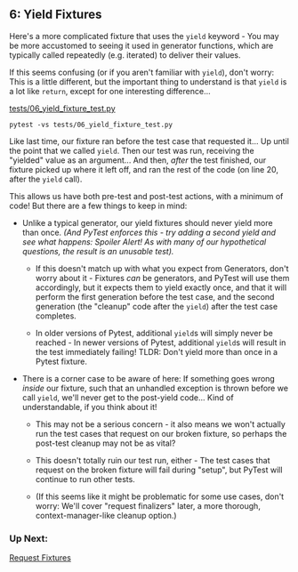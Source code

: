 ## 6: Yield Fixtures

Here's a more complicated fixture that uses the `yield` keyword - You may be more accustomed to seeing it used in generator functions, which are typically called repeatedly (e.g. iterated) to deliver their values.

If this seems confusing (or if you aren't familiar with `yield`), don't worry: This is a little different, but the important thing to understand is that `yield` is a lot like `return`, except for one interesting difference...

[tests/06_yield_fixture_test.py](../tests/06_yield_fixture_test.py)

```
pytest -vs tests/06_yield_fixture_test.py
```

Like last time, our fixture ran before the test case that requested it... Up until the point that we called `yield`. Then our test was run, receiving the "yielded" value as an argument... And then, _after_ the test finished, our fixture picked up where it left off, and ran the rest of the code (on line 20, after the `yield` call).

This allows us have both pre-test and post-test actions, with a minimum of code! But there are a few things to keep in mind:

 * Unlike a typical generator, our yield fixtures should never yield more than once. _(And PyTest enforces this - try adding a second yield and see what happens: Spoiler Alert! As with many of our hypothetical questions, the result is an unusable test)._

    * If this doesn't match up with what you expect from Generators, don't worry about it - Fixtures _can_ be generators, and PyTest will use them accordingly, but it expects them to yield exactly once, and that it will perform the first generation before the test case, and the second generation (the "cleanup" code after the `yield`) after the test case completes.

    * In older versions of Pytest, additional `yield`s will simply never be reached - In newer versions of Pytest, additional `yield`s will result in the test immediately failing! TLDR: Don't yield more than once in a Pytest fixture.

 * There is a corner case to be aware of here: If something goes wrong _inside_ our fixture, such that an unhandled exception is thrown before we call `yield`, we'll never get to the post-yield code... Kind of understandable, if you think about it!
 
    * This may not be a serious concern - it also means we won't actually run the test cases that request on our broken fixture, so perhaps the post-test cleanup may not be as vital?
    
    * This doesn't totally ruin our test run, either - The test cases that request on the broken fixture will fail during "setup", but PyTest will continue to run other tests.
 
    * (If this seems like it might be problematic for some use cases, don't worry: We'll cover "request finalizers" later, a more thorough, context-manager-like cleanup option.)

### Up Next:

[Request Fixtures](07_request_fixtures.md)